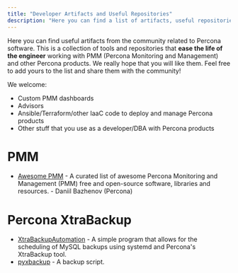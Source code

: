 ```yaml
---
title: "Developer Artifacts and Useful Repositories"
description: "Here you can find a list of artifacts, useful repositories and tools from the community related to Percona software."
---
```


Here you can find useful artifacts from the community related to Percona software. This is a collection of tools and repositories that **ease the life of the engineer** working with PMM (Percona Monitoring and Management) and other Percona products. We really hope that you will like them. Feel free to add yours to the list and share them with the community! 

We welcome:

* Custom PMM dashboards
* Advisors
* Ansible/Terraform/other IaaC code to deploy and manage Percona products
* Other stuff that you use as a developer/DBA with Percona products


# PMM

- [Awesome PMM](https://github.com/percona/awesome-pmm) - A curated list of awesome Percona Monitoring and Management (PMM) free and open-source software, libraries and resources. - Daniil Bazhenov (Percona)

# Percona XtraBackup

- [XtraBackupAutomation](https://github.com/phildoesdev/xtrabackupautomator) - A simple program that allows for the scheduling of MySQL backups using systemd and Percona's XtraBackup tool.
- [pyxbackup](https://github.com/dotmanila/pyxbackup) - A backup script. 

